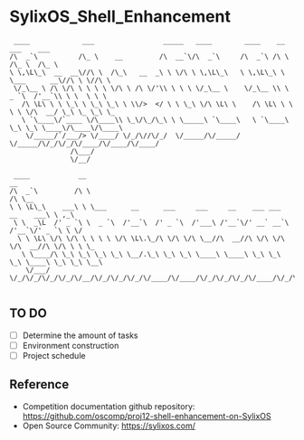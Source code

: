 # SylixOS_Shell_Enhancement

```
 ____             ___                 _____   ____        ____    __              ___    ___      
/\  _`\          /\_ \    __         /\  __`\/\  _`\     /\  _`\ /\ \            /\_ \  /\_ \     
\ \,\L\_\  __  __\//\ \  /\_\   __  _\ \ \/\ \ \,\L\_\   \ \,\L\_\ \ \___      __\//\ \ \//\ \    
 \/_\__ \ /\ \/\ \ \ \ \ \/\ \ /\ \/'\\ \ \ \ \/_\__ \    \/_\__ \\ \  _ `\  /'__`\\ \ \  \ \ \   
   /\ \L\ \ \ \_\ \ \_\ \_\ \ \\/>  </ \ \ \_\ \/\ \L\ \    /\ \L\ \ \ \ \ \/\  __/ \_\ \_ \_\ \_ 
   \ `\____\/`____ \/\____\\ \_\/\_/\_\ \ \_____\ `\____\   \ `\____\ \_\ \_\ \____\/\____\/\____\
    \/_____/`/___/> \/____/ \/_/\//\/_/  \/_____/\/_____/    \/_____/\/_/\/_/\/____/\/____/\/____/
               /\___/                                                                             
               \/__/                                                                              

 ____            __                                                                __      
/\  _`\         /\ \                                                              /\ \__   
\ \ \L\_\    ___\ \ \___      __      ___     ___     __    ___ ___      __    ___\ \ ,_\  
 \ \  _\L  /' _ `\ \  _ `\  /'__`\  /' _ `\  /'___\ /'__`\/' __` __`\  /'__`\/' _ `\ \ \/  
  \ \ \L\ \/\ \/\ \ \ \ \ \/\ \L\.\_/\ \/\ \/\ \__//\  __//\ \/\ \/\ \/\  __//\ \/\ \ \ \_ 
   \ \____/\ \_\ \_\ \_\ \_\ \__/.\_\ \_\ \_\ \____\ \____\ \_\ \_\ \_\ \____\ \_\ \_\ \__\
    \/___/  \/_/\/_/\/_/\/_/\/__/\/_/\/_/\/_/\/____/\/____/\/_/\/_/\/_/\/____/\/_/\/_/\/__/
                                                                                                                             
```

## TO DO

- [ ] Determine the amount of tasks
- [ ] Environment construction
- [ ] Project schedule

## Reference

- Competition documentation github repository: https://github.com/oscomp/proj12-shell-enhancement-on-SylixOS
- Open Source Community: https://sylixos.com/

